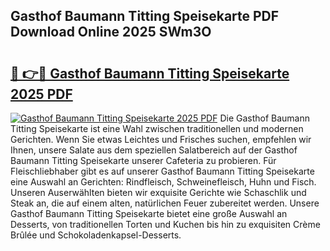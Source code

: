 ## Gasthof Baumann Titting Speisekarte PDF Download Online 2025 SWm3O

# <h2><a href="http://gc69zi.nevu.top/?p=Gasthof+Baumann+Titting+Speisekarte">🔗 👉🔴 Gasthof Baumann Titting Speisekarte 2025 PDF</a></h2>

[![Gasthof Baumann Titting Speisekarte 2025 PDF](https://i.imgur.com/dBaPXMq.png)](http://gc69zi.nevu.top/?p=Gasthof+Baumann+Titting+Speisekarte)
Die Gasthof Baumann Titting Speisekarte ist eine Wahl zwischen traditionellen und modernen Gerichten. Wenn Sie etwas Leichtes und Frisches suchen, empfehlen wir Ihnen, unsere Salate aus dem speziellen Salatbereich auf der Gasthof Baumann Titting Speisekarte unserer Cafeteria zu probieren. Für Fleischliebhaber gibt es auf unserer Gasthof Baumann Titting Speisekarte eine Auswahl an Gerichten: Rindfleisch, Schweinefleisch, Huhn und Fisch. Unseren Auserwählten bieten wir exquisite Gerichte wie Schaschlik und Steak an, die auf einem alten, natürlichen Feuer zubereitet werden. Unsere Gasthof Baumann Titting Speisekarte bietet eine große Auswahl an Desserts, von traditionellen Torten und Kuchen bis hin zu exquisiten Crème Brûlée und Schokoladenkapsel-Desserts.
